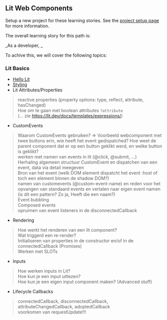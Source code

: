 ## Lit Web Components

Setup a new project for these learning stories. See the [project setup page](project-setup.md) for more information.

The overall learning story for this path is:

_As a developer, _

To achive this, we will cover the following topics:

### Lit Basics

- [Hello Lit](./hello-lit.md)
- [Styling](./styling.md)
- Lit Attributes/Properties

> reactive properties (property options: type, reflect, attribute, hasChanged)  
> Hoe om te gaan met boolean attributes `?attribute`  
> (... zie https://lit.dev/docs/templates/expressions/)

- CustomEvents

> Waarom CustomEvents gebruiken? => Voorbeeld webcomponent met twee buttons erin, wie heeft het event gedispatched? Hoe weet de parent component dat er op een button geklikt werd, en welke button is geklikt?  
> werken met namen van events in lit (@click, @submit, ...)  
> Herhaling algemeen structuur CustomEvent en dispatchen van een event, data via detail meegeven  
> Bron van het event (welk DOM element dispatcht het event :host of toch een element binnen de shadow DOM?)  
> namen van customevents (@custom-event-name) en reden voor het opvangen van standaard events en vertalen naar eigen event namen (is dit een pattern? Zo ja, Heeft die een naam?)  
> Event bubbling  
> Composed events  
> opruimen van event listeners in de disconnectedCallback  

- Rendering

> Hoe werkt het renderen van een lit component?  
> Wat triggerd een re-render?  
> Initialiseren van properties in de constructor en/of in de connectedCallback (Promises)  
> Werken met SLOTs  

- Inputs

> Hoe werken inputs in Lit?  
> Hoe kun je een input uitlezen?  
> Hoe kun je een eigen input component maken? (Advanced stuff)  

- Lifecycle Callbacks

> connectedCallback, disconnectedCallback, attributeChangedCallback, adoptedCallback  
> voorkomen van requestUpdate!!!
